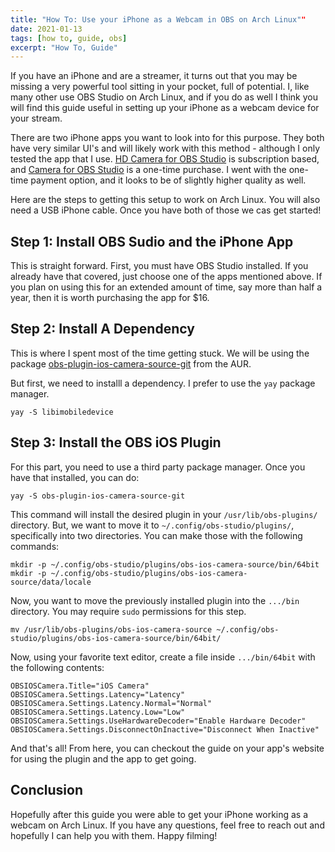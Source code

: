 ```yaml
---
title: "How To: Use your iPhone as a Webcam in OBS on Arch Linux""
date: 2021-01-13
tags: [how to, guide, obs]
excerpt: "How To, Guide"
---
```

If you have an iPhone and are a streamer, it turns out that you may be missing a very powerful tool sitting in your pocket, full of potential.
I, like many other use OBS Studio on Arch Linux, and if you do as well I think you will find this guide useful in setting up your iPhone as a webcam device for your stream.

There are two iPhone apps you want to look into for this purpose.
They both have very similar UI's and will likely work with this method - although I only tested the app that I use.
[HD Camera for OBS Studio](https://obsstudio.xyz/tutorial/) is subscription based, and [Camera for OBS Studio](https://obs.camera/) is a one-time purchase.
I went with the one-time payment option, and it looks to be of slightly higher quality as well.

Here are the steps to getting this setup to work on Arch Linux. You will also need a USB iPhone cable. Once you have both of those we cas get started!

## Step 1: Install OBS Sudio and the iPhone App
This is straight forward. First, you must have OBS Studio installed. 
If you already have that covered, just choose one of the apps mentioned above.
If you plan on using this for an extended amount of time, say more than half a year, then it is worth purchasing the app for $16.

## Step 2: Install A Dependency
This is where I spent most of the time getting stuck. We will be using the package [obs-plugin-ios-camera-source-git](https://aur.archlinux.org/packages/obs-plugin-ios-camera-source-git/) from the AUR.

But first, we need to installl a dependency. I prefer to use the `yay` package manager.

```
yay -S libimobiledevice
```

## Step 3: Install the OBS iOS Plugin
For this part, you need to use a third party package manager. Once you have that installed, you can do:

```
yay -S obs-plugin-ios-camera-source-git
```

This command will install the desired plugin in your `/usr/lib/obs-plugins/` directory.
But, we want to move it to `~/.config/obs-studio/plugins/`, specifically into two directories. 
You can make those with the following commands:

```
mkdir -p ~/.config/obs-studio/plugins/obs-ios-camera-source/bin/64bit
mkdir -p ~/.config/obs-studio/plugins/obs-ios-camera-source/data/locale
```

Now, you want to move the previously installed plugin into the `.../bin` directory. You may require `sudo` permissions for this step.

```
mv /usr/lib/obs-plugins/obs-ios-camera-source ~/.config/obs-studio/plugins/obs-ios-camera-source/bin/64bit/
```

Now, using your favorite text editor, create a file inside `.../bin/64bit` with the following contents:

```
OBSIOSCamera.Title="iOS Camera"
OBSIOSCamera.Settings.Latency="Latency"
OBSIOSCamera.Settings.Latency.Normal="Normal"
OBSIOSCamera.Settings.Latency.Low="Low"
OBSIOSCamera.Settings.UseHardwareDecoder="Enable Hardware Decoder"
OBSIOSCamera.Settings.DisconnectOnInactive="Disconnect When Inactive"
```

And that's all! From here, you can checkout the guide on your app's website for using the plugin and the app to get going.

## Conclusion
Hopefully after this guide you were able to get your iPhone working as a webcam on Arch Linux.
If you have any questions, feel free to reach out and hopefully I can help you with them. Happy filming!

